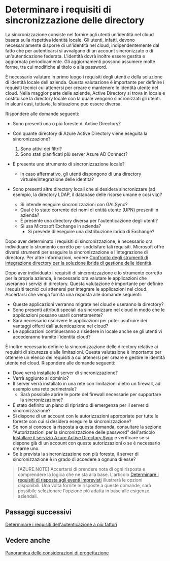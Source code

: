 <properties
	pageTitle="Considerazioni di progettazione della soluzione ibrida di gestione delle identità di Azure Active Directory - Determinare i requisiti di sincronizzazione delle directory | Microsoft Azure"
	description="Identificare i requisiti necessari per sincronizzare tutti gli utenti per le applicazioni locali e nel cloud."
	documentationCenter=""
	services="active-directory"
	authors="billmath"
	manager="stevenpo"
	editor=""/>

<tags
	ms.service="active-directory"
	ms.devlang="na"
	ms.topic="article"
    ms.tgt_pltfrm="na"
    ms.workload="identity" 
	ms.date="08/08/2016"
	ms.author="billmath"/>  

# Determinare i requisiti di sincronizzazione delle directory
La sincronizzazione consiste nel fornire agli utenti un'identità nel cloud basata sulla rispettiva identità locale. Gli utenti, infatti, devono necessariamente disporre di un'identità nel cloud, indipendentemente dal fatto che per autenticarsi si avvalgano di un account sincronizzato o di un'autenticazione federata. L'identità dovrà inoltre essere gestita e aggiornata periodicamente. Gli aggiornamenti possono assumere molte forme, tra cui modifiche al titolo o alla password.

È necessario valutare in primo luogo i requisiti degli utenti e della soluzione di identità locale dell'azienda. Questa valutazione è importante per definire i requisiti tecnici cui attenersi per creare e mantenere le identità utente nel cloud. Nella maggior parte delle aziende, Active Directory si trova in locale e costituisce la directory locale con la quale vengono sincronizzati gli utenti. In alcuni casi, tuttavia, la situazione può essere diversa.

Rispondere alle domande seguenti:


- Sono presenti una o più foreste di Active Directory?
 - Con quante directory di Azure Active Directory viene eseguita la sincronizzazione?
 
    1. Sono attivi dei filtri?
    2. Sono stati pianificati più server Azure AD Connect?
  
- È presente uno strumento di sincronizzazione locale?
  - In caso affermativo, gli utenti dispongono di una directory virtuale/integrazione delle identità?
- Sono presenti altre directory locali che si desidera sincronizzare (ad esempio, la directory LDAP, il database delle risorse umane e così via)?
  - Si intende eseguire sincronizzazioni con GALSync?
  - Qual è lo stato corrente dei nomi di entità utente (UPN) presenti in azienda?
  - È presente una directory diversa per l'autenticazione degli utenti?
  - Si usa Microsoft Exchange in azienda?
    - Si prevede di eseguire una distribuzione ibrida di Exchange?

Dopo aver determinato i requisiti di sincronizzazione, è necessario ora individuare lo strumento corretto per soddisfare tali requisiti. Microsoft offre diversi strumenti per eseguire la sincronizzazione e l'integrazione di directory. Per altre informazioni, vedere [Confronto degli strumenti di integrazione directory per la soluzione ibrida di gestione delle identità](active-directory-hybrid-identity-design-considerations-tools-comparison.md).
   
Dopo aver individuato i requisiti di sincronizzazione e lo strumento corretto per la propria azienda, è necessario ora valutare le applicazioni che useranno i servizi di directory. Questa valutazione è importante per definire i requisiti tecnici cui attenersi per integrare le applicazioni nel cloud. Accertarsi che venga fornita una risposta alle domande seguenti:

- Queste applicazioni verranno migrate nel cloud e useranno la directory?
- Sono presenti attributi speciali da sincronizzare nel cloud in modo che le applicazioni possano usarli correttamente?
- Sarà necessario riscrivere le applicazioni per poter usufruire dei vantaggi offerti dall'autenticazione nel cloud?
- Le applicazioni continueranno a risiedere in locale anche se gli utenti vi accederanno tramite l'identità cloud?

È inoltre necessario definire la sincronizzazione delle directory relative ai requisiti di sicurezza e alle limitazioni. Questa valutazione è importante per ottenere un elenco dei requisiti a cui attenersi per creare e gestire le identità utente nel cloud. Rispondere alle domande seguenti:

- Dove verrà installato il server di sincronizzazione?
- Verrà aggiunto al dominio?
- Il server verrà installato in una rete con limitazioni dietro un firewall, ad esempio una rete perimetrale?
  - Sarà possibile aprire le porte del firewall necessarie per supportare la sincronizzazione?
- È stato definito un piano di ripristino di emergenza per il server di sincronizzazione?
- Si dispone di un account con le autorizzazioni appropriate per tutte le foreste con cui si desidera eseguire la sincronizzazione?
 - Se non si conosce la risposta a questa domanda, consultare la sezione "Autorizzazioni per la sincronizzazione delle password" dell'articolo [Installare il servizio Azure Active Directory Sync](https://msdn.microsoft.com/library/azure/dn757602.aspx#BKMK_CreateAnADAccountForTheSyncService) e verificare se si dispone già di un account con queste autorizzazioni o se è necessario crearne uno.
- Se è prevista la sincronizzazione con più foreste, il server di sincronizzazione è in grado di accedere a ognuna di esse?
 
>[AZURE.NOTE]
Accertarsi di prendere nota di ogni risposta e comprendere la logica che ne sta alla base. L'articolo [Determinare i requisiti di risposta agli eventi imprevisti](active-directory-hybrid-identity-design-considerations-incident-response-requirements.md) illustrerà le opzioni disponibili. Una volta fornite le risposte a queste domande, sarà possibile selezionare l'opzione più adatta in base alle esigenze aziendali.

## Passaggi successivi
[Determinare i requisiti dell'autenticazione a più fattori](active-directory-hybrid-identity-design-considerations-multifactor-auth-requirements.md)

## Vedere anche
[Panoramica delle considerazioni di progettazione](active-directory-hybrid-identity-design-considerations-overview.md)

<!---HONumber=AcomDC_0810_2016-->